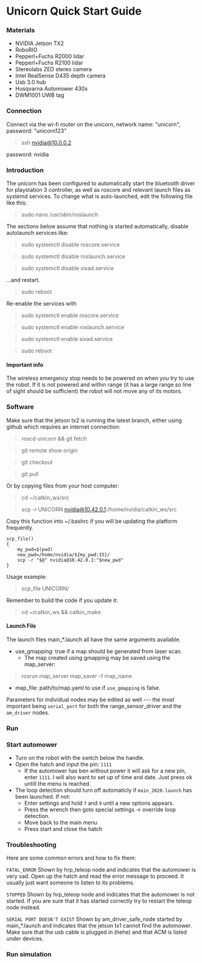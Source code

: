 # Unicorn Quick Start Guide

### Materials
- NVIDIA Jetson TX2 
- RoboRIO
- Pepperl+Fuchs R2000 lidar
- Pepperl+Fuchs R2100 lidar
- Stereolabs ZED stereo camera
- Intel RealSense D435 depth camera
- Usb 3.0 hub
- Husqvarna Automower 430x
- DWM1001 UWB tag


### Connection

Connect via the wi-fi router on the unicorn, network name: "unicorn", password: "unicorn123"

> ssh nvidia@10.0.0.2

password: nvidia

### Introduction

The unicorn has been configured to automatically start the bluetooth driver for playstation 3 controller, as well as roscore and relevant launch files as systemd services. To change what is auto-launched, edit the following file like this:
 
> sudo nano /usr/sbin/roslaunch
 
The sections below assume that nothing is started automatically, disable autolaunch services like:
 
> sudo systemctl disable roscore.service

> sudo systemctl disable roslaunch.service

> sudo systemctl disable sixad.service
 
...and restart.
 
> sudo reboot
 
Re-enable the services with
 
> sudo systemctl enable roscore.service

> sudo systemctl enable roslaunch.service

> sudo systemctl enable sixad.service

> sudo reboot

#### Important info
The wireless emergency stop needs to be powered on when you try to use the robot. If it is not powered and within range (it has a large range so line of sight should be sufficient) the robot will not move any of its motors.


### Software

Make sure that the jetson tx2 is running the latest branch, either using github which requires an internet connection:

> roscd unicorn && git fetch

> git remote show origin

> git checkout <correct-branch>

> git pull

Or by copying files from your host computer:

> cd ~/catkin_ws/src

> scp -r UNICORN nvidia@10.42.0.1:/home/nvidia/catkin_ws/src

Copy this function into ~/.bashrc if you will be updating the platform frequently.

```
scp_file()
{
    my_pwd=$(pwd)
    new_pwd=/home/nvidia/${my_pwd:15}/
    scp -r "$@" nvidia@10.42.0.1:"$new_pwd"
}
```

Usage example:

> scp_file UNICORN/

Remember to build the code if you update it:

> cd ~/catkin_ws && catkin_make

#### Launch File

The launch files main_*.launch all have the same arguments available. 

- use_gmapping: true if a map should be generated from laser scan.
    + The map created using gmapping may be saved using the map_server:

> rosrun map_server map_saver -f map_name

- map_file: path/to/map.yaml to use if `use_gmapping` is false.

Parameters for individual nodes may be edited as well --- the most important being `serial_port` for both the range\_sensor\_driver and the `am_driver` nodes. 

### Run



### Start automower
- Turn on the robot with the switch below the handle.
- Open the hatch and input the pin: `1111`
    - If the automower has ben without power it will ask for a new pin, enter `1111`. I will also want to set up of time and date. Just press ok untill the menu is reached. 
- The loop detection should turn off automaticly if `main_2020.launch` has been launched. If not:
    - Enter settings and hold `7` and `9` until a new options appears.
    - Press the wrench then goto special settings -> override loop detection.
    - Move back to the main menu
    - Press start and close the hatch


### Troubleshooting
Here are some common errors and how to fix them:

`FATAL_ERROR`
Shown by hrp_teleop node and indicates that the automower is very sad. Open up the hatch and read the error message to proceed. It usually just want someone to listen to its problems.

`STOPPED`
Shown by hrp_teleop node and indicates that the automower is not started. If you are sure that it has started correctly try to restart the teleop node instead.

`SERIAL PORT DOESN'T EXIST`
Shown by am_driver_safe_node started by main_*.launch and indicates that the jetson tx1 cannot find the automower. Make sure that the usb cable is plugged in (hehe) and that ACM is listed under devices.



### Run simulation


